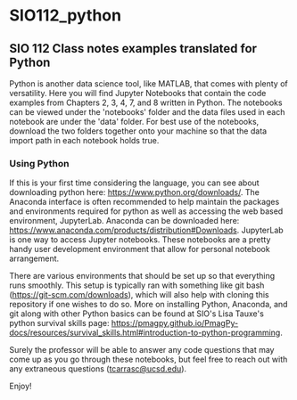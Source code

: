 # SIO112_python
## SIO 112 Class notes examples translated for Python

Python is another data science tool, like MATLAB, that comes with plenty of versatility. Here you will find Jupyter Notebooks that contain the code examples from Chapters 2, 3, 4, 7, and 8 written in Python. The notebooks can be viewed under the 'notebooks' folder and the data files used in each notebook are under the 'data' folder. For best use of the notebooks, download the two folders together onto your machine so that the data import path in each notebook holds true.

### Using Python
If this is your first time considering the language, you can see about downloading python here: https://www.python.org/downloads/. The Anaconda interface is often recommended to help maintain the packages and environments required for python as well as accessing the web based environment, JupyterLab. Anaconda can be downloaded here: https://www.anaconda.com/products/distribution#Downloads. JupyterLab is one way to access Jupyter notebooks. These notebooks are a pretty handy user development environment that allow for personal notebook arrangement. 

There are various environments that should be set up so that everything runs smoothly. This setup is typically ran with something like git bash (https://git-scm.com/downloads), which will also help with cloning this repository if one wishes to do so. More on installing Python, Anaconda, and git along with other Python basics can be found at SIO's Lisa Tauxe's python survival skills page: https://pmagpy.github.io/PmagPy-docs/resources/survival_skills.html#introduction-to-python-programming.

Surely the professor will be able to answer any code questions that may come up as you go through these notebooks, but feel free to reach out with any extraneous questions (tcarrasc@ucsd.edu).

Enjoy!
